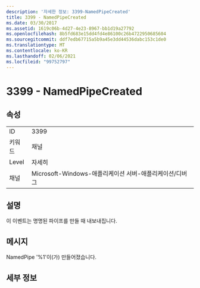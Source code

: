 ```yaml
---
description: '자세한 정보: 3399-NamedPipeCreated'
title: 3399 - NamedPipeCreated
ms.date: 03/30/2017
ms.assetid: 1619c06b-4d27-4e23-8967-bb1d19a27792
ms.openlocfilehash: 8b5fd683e15dd4fd4e86100c26b4722950685604
ms.sourcegitcommit: ddf7edb67715a5b9a45e3dd44536dabc153c1de0
ms.translationtype: MT
ms.contentlocale: ko-KR
ms.lasthandoff: 02/06/2021
ms.locfileid: "99752797"
---
```

# <a name="3399---namedpipecreated"></a>3399 - NamedPipeCreated

## <a name="properties"></a>속성  
  
|||  
|-|-|  
|ID|3399|  
|키워드|채널|  
|Level|자세히|  
|채널|Microsoft-Windows-애플리케이션 서버-애플리케이션/디버그|  
  
## <a name="description"></a>설명  

 이 이벤트는 명명된 파이프를 만들 때 내보내집니다.  
  
## <a name="message"></a>메시지  

 NamedPipe '%1'이(가) 만들어졌습니다.  
  
## <a name="details"></a>세부 정보
